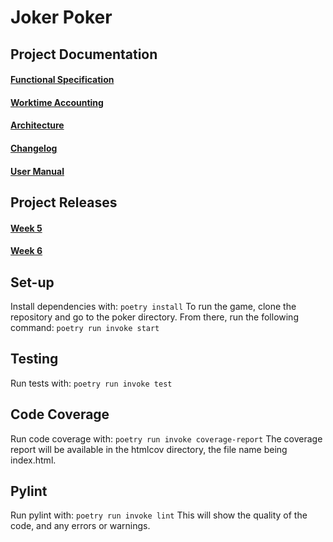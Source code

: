 # Joker Poker
## Project Documentation
#### [Functional Specification](https://github.com/JesseHantula/ot-harjoitustyo/blob/master/documentation/functionalspecification.md)
#### [Worktime Accounting](https://github.com/JesseHantula/ot-harjoitustyo/blob/master/documentation/worktimeaccounting.md)
#### [Architecture](https://github.com/JesseHantula/ot-harjoitustyo/blob/master/documentation/architecture.md)
#### [Changelog](https://github.com/JesseHantula/ot-harjoitustyo/blob/master/documentation/changelog.md)
#### [User Manual](https://github.com/JesseHantula/ot-harjoitustyo/blob/master/documentation/usermanual.md)
## Project Releases
#### [Week 5](https://github.com/JesseHantula/ot-harjoitustyo/releases/tag/Week5)
#### [Week 6](https://github.com/JesseHantula/ot-harjoitustyo/releases/tag/Week6)
## Set-up
Install dependencies with:
`poetry install`
To run the game, clone the repository and go to the poker directory. From there, run the following command: 
`poetry run invoke start`
## Testing
Run tests with:
`poetry run invoke test`
## Code Coverage
Run code coverage with:
`poetry run invoke coverage-report`
The coverage report will be available in the htmlcov directory, the file name being index.html.
## Pylint
Run pylint with:
`poetry run invoke lint`
This will show the quality of the code, and any errors or warnings.